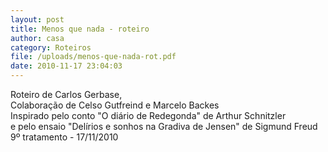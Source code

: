 ```yaml
---
layout: post
title: Menos que nada - roteiro
author: casa
category: Roteiros
file: /uploads/menos-que-nada-rot.pdf
date: 2010-11-17 23:04:03
---
```

Roteiro de Carlos Gerbase,\
Colaboração de Celso Gutfreind e Marcelo Backes\
Inspirado pelo conto "O diário de Redegonda" de Arthur Schnitzler\
e pelo ensaio "Delírios e sonhos na Gradiva de Jensen" de Sigmund Freud \
9º tratamento - 17/11/2010